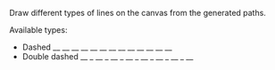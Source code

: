 Draw different types of lines on the canvas from the generated paths.

Available types:
- Dashed            __ __ __ __ __ __ __ __ __ __ __ __ __
- Double dashed     __ _ __ _ __ _ __ _ __ _ __ _ __ _ __ 

<!-- ## Features -->

<!-- TODO: List what your package can do. Maybe include images, gifs, or videos. -->

<!-- ## Getting started -->

<!-- TODO: List prerequisites and provide or point to information on how to
start using the package. -->

<!-- ## Usage

TODO: Include short and useful examples for package users. Add longer examples
to `/example` folder. -->

<!-- ```dart
const like = 'sample';
```

## Additional information

TODO: Tell users more about the package: where to find more information, how to
contribute to the package, how to file issues, what response they can expect
from the package authors, and more. -->
